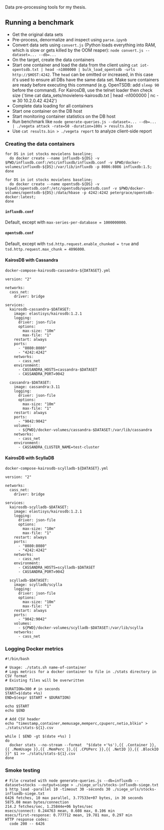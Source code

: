 Data pre-processing tools for my thesis.

## Running a benchmark

* Get the original data sets
* Pre-process, denormalize and inspect using `parse.ipynb`
* Convert data sets using `convert.js` (Python loads everything into RAM, which is slow or gets killed by the OOM reaper): `node convert.js --dataset=... --db=...`
* On the target, create the data containers
* Start one container and load the data from the client using `cat iot-opentsdb.txt | head -n1000000 | bulk_load_opentsdb -urls http://$HOST:4242`. The `head` can be omitted or increased, in this case it's used to ensure all DBs have the same data set. Make sure containers are ready before executing this command (e.g. OpenTSDB: add `sleep 90` before the command). For KairosDB, use the telnet loader then check size (`time cat data_sets/movielens-kairosdb.txt | head -n1000000 | nc -w 30 10.2.0.42 4242')
* Complete data loading for all containers
* Start one container on the DB host
* Start monitoring container statistics on the DB host
* Run benchmark like `node generate-queries.js --dataset=... --db=... | ./vegeta attack -rate=50 -duration=100s > results.bin`
* Use `cat results.bin > ./vegeta report` to analyze client-side report

### Creating the data containers

```
for DS in iot stocks movielens baseline;
  do docker create --name influxdb-${DS} -v $PWD/influxdb.conf:/etc/influxdb/influxdb.conf -v $PWD/docker-volumes/influxdb-${DS}:/var/lib/influxdb -p 8086:8086 influxdb:1.5;
done

for DS in iot stocks movielens baseline;
  do docker create --name opentsdb-${DS} -v $(pwd)/opentsdb.conf:/etc/opentsdb/opentsdb.conf -v $PWD/docker-volumes/opentsdb-${DS}:/data/hbase -p 4242:4242 petergrace/opentsdb-docker:latest;
done
```

#### `influxdb.conf`

Default, except with `max-series-per-database = 1000000000`.

#### `opentsdb.conf`

Default, except with `tsd.http.request.enable_chunked = true` and `tsd.http.request.max_chunk = 4096000`.

#### KairosDB with Cassandra

`docker-compose-kairosdb-cassandra-${DATASET}.yml`

```
version: "2"

networks:
  cass_net:
    driver: bridge

services:
  kairosdb-cassandra-$DATASET:
    image: elastisys/kairosdb:1.2.1
    logging:
      driver: json-file
      options:
        max-size: "10m"
        max-file: "1"
    restart: always
    ports:
      - "8080:8080"
      - "4242:4242"
    networks:
      - cass_net
    environment:      
      - CASSANDRA_HOSTS=cassandra-$DATASET
      - CASSANDRA_PORT=9042

  cassandra-$DATASET:
    image: cassandra:3.11
    logging:
      driver: json-file
      options:
        max-size: "10m"
        max-file: "1"
    restart: always
    ports:
      - "9042:9042"
    volumes:
      - ${PWD}/docker-volumes/cassandra-$DATASET:/var/lib/cassandra
    networks:
      - cass_net
    environment:
      - CASSANDRA_CLUSTER_NAME=test-cluster
```

#### KairosDB with ScyllaDB

`docker-compose-kairosdb-scylladb-${DATASET}.yml`

```
version: "2"

networks:
  cass_net:
    driver: bridge

services:
  kairosdb-scylladb-$DATASET:
    image: elastisys/kairosdb:1.2.1
    logging:
      driver: json-file
      options:
        max-size: "10m"
        max-file: "1"
    restart: always
    ports:
      - "8080:8080"
      - "4242:4242"
    networks:
      - cass_net
    environment:      
      - CASSANDRA_HOSTS=scylladb-$DATASET
      - CASSANDRA_PORT=9042

  scylladb-$DATASET:
    image: scylladb/scylla
    logging:
      driver: json-file
      options:
        max-size: "10m"
        max-file: "1"
    restart: always
    ports:
      - "9042:9042"
    volumes:
      - ${PWD}/docker-volumes/scylladb-$DATASET:/var/lib/scylla
    networks:
      - cass_net
```

### Logging Docker metrics

```
#!/bin/bash

# Usage: ./stats.sh name-of-container
# Logs metrics for a docker container to file in ./stats directory in CSV format
# Existing files will be overwritten

DURATION=300 # in seconds
START=$(date +%s)
END=$(expr $START + $DURATION)

echo $START
echo $END

# Add CSV header
echo "timestamp,container,memusage,memperc,cpuperc,netio,blkio" > ./stats/stats-${1}.csv

while [ $END -gt $(date +%s) ]
do
  docker stats --no-stream --format  "$(date +'%s'),{{ .Container }},{{ .MemUsage }},{{ .MemPerc }},{{ .CPUPerc }},{{ .NetIO }},{{ .BlockIO }}" $1 >> ./stats/stats-${1}.csv
done
```

### Smoke testing

```
# File created with node generate-queries.js --db=influxdb --dataset=stocks --output=siege > ./siege_urls/stocks-influxdb-siege.txt
$ http_load -parallel 10 -timeout 30 -seconds 30 ./siege_urls/stocks-influxdb-siege.txt
6426 fetches, 10 max parallel, 3.77533e+07 bytes, in 30 seconds
5875.08 mean bytes/connection
214.2 fetches/sec, 1.25844e+06 bytes/sec
msecs/connect: 0.244763 mean, 0.608 max, 0.106 min
msecs/first-response: 0.777712 mean, 19.781 max, 0.297 min
HTTP response codes:
  code 200 -- 6426
```

